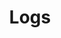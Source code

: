 ---
title: "Logs"
linkTitle: "Logs"
description: "This section includes all reference documentation for the logs generated by the {{% ctx %}} platform."
weight: 10
---